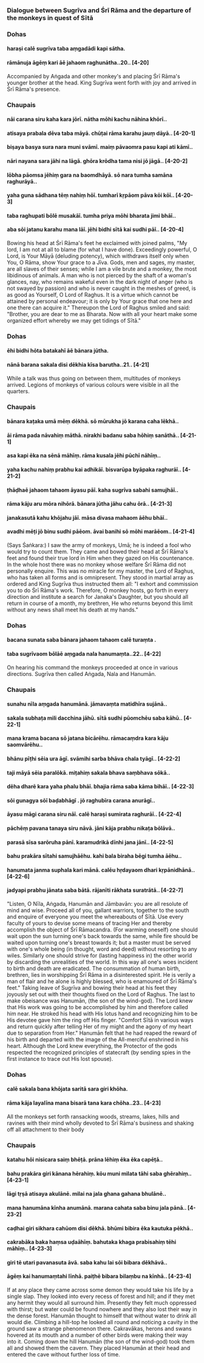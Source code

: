 ### Dialogue between Sugrīva and Śrī Rāma and the departure of the monkeys in quest of Sītā

### Dohas

#### haraṣi calē sugrīva taba aṃgadādi kapi sātha.
#### rāmānuja āgēṃ kari āē jahaom raghunātha..20.. [4-20]

Accompanied by Aṅgada and other monkey's and placing Śrī Rāma's younger brother at the head. King Sugrīva went forth with joy and arrived in Śrī Rāma's presence.

### Chaupais

#### nāi carana siru kaha kara jōrī. nātha mōhi kachu nāhina khōrī..
#### atisaya prabala dēva taba māyā. chūṭai rāma karahu jauṃ dāyā.. [4-20-1]
#### biṣaya basya sura nara muni svāmī. maiṃ pāvaomra pasu kapi ati kāmī..
#### nāri nayana sara jāhi na lāgā. ghōra krōdha tama nisi jō jāgā.. [4-20-2]
#### lōbha pāomsa jēhiṃ gara na baomdhāyā. sō nara tumha samāna raghurāyā..
#### yaha guna sādhana tēṃ nahiṃ hōī. tumharī kṛpāom pāva kōi kōī.. [4-20-3]
#### taba raghupati bōlē musakāī. tumha priya mōhi bharata jimi bhāī..
#### aba sōi jatanu karahu mana lāī. jēhi bidhi sītā kai sudhi pāī.. [4-20-4]

Bowing his head at Śrī Rāma's feet he exclaimed with joined palms, "My lord, I am not at all to blame (for what I have done). Exceedingly powerful, O Lord, is Your Māyā (deluding potency), which withdraws itself only when You, O Rāma, show Your grace to a Jīva. Gods, men and sages, my master, are all slaves of their senses; while I am a vile brute and a monkey, the most libidinous of animals. A man who is not pierced by the shaft of a woman's glances, nay, who remains wakeful even in the dark night of anger (who is not swayed by passion) and who is never caught in the meshes of greed, is as good as Yourself, O Lord of Raghus. It is a virtue which cannot be attained by personal endeavour; it is only by Your grace that one here and one there can acquire it." Thereupon the Lord of Raghus smiled and said: "Brother, you are dear to me as Bharata. Now with all your heart make some organized effort whereby we may get tidings of Sītā."

### Dohas

#### ēhi bidhi hōta batakahī āē bānara jūtha.
#### nānā barana sakala disi dēkhia kīsa barutha..21.. [4-21]

While a talk was thus going on between them, multitudes of monkeys arrived. Legions of monkeys of various colours were visible in all the quarters.

### Chaupais

#### bānara kaṭaka umā mēṃ dēkhā. sō mūrukha jō karana caha lēkhā..
#### āi rāma pada nāvahiṃ māthā. nirakhi badanu saba hōhiṃ sanāthā.. [4-21-1]
#### asa kapi ēka na sēnā māhīṃ. rāma kusala jēhi pūchī nāhīṃ..
#### yaha kachu nahiṃ prabhu kai adhikāī. bisvarūpa byāpaka raghurāī.. [4-21-2]
#### ṭhāḍhaē jahaom tahaom āyasu pāī. kaha sugrīva sabahi samujhāī..
#### rāma kāju aru mōra nihōrā. bānara jūtha jāhu cahu ōrā.. [4-21-3]
#### janakasutā kahu khōjahu jāī. māsa divasa mahaom āēhu bhāī..
#### avadhi mēṭi jō binu sudhi pāēom. āvai banihi sō mōhi marāēom.. [4-21-4]

(Says Śaṅkara:) I saw the army of monkeys, Umā; he is indeed a fool who would try to count them. They came and bowed their head at Śrī Rāma's feet and found their true lord in Him when they gazed on His countenance. In the whole host there was no monkey whose welfare Śrī Rāma did not personally enquire. This was no miracle for my master, the Lord of Raghus, who has taken all forms and is omnipresent. They stood in martial array as ordered and King Sugrīva thus instructed them all: "I exhort and commission you to do Śrī Rāma's work. Therefore, O monkey hosts, go forth in every direction and institute a search for Janaka's Daughter, but you should all return in course of a month, my brethren, He who returns beyond this limit without any news shall meet his death at my hands."

### Dohas

#### bacana sunata saba bānara jahaom tahaom calē turaṃta .
#### taba sugrīvaom bōlāē aṃgada nala hanumaṃta..22.. [4-22]

On hearing his command the monkeys proceeded at once in various directions. Sugrīva then called Aṅgada, Nala and Hanumān.

### Chaupais

#### sunahu nīla aṃgada hanumānā. jāmavaṃta matidhīra sujānā..
#### sakala subhaṭa mili dacchina jāhū. sītā sudhi pūomchēu saba kāhū.. [4-22-1]
#### mana krama bacana sō jatana bicārēhu. rāmacaṃdra kara kāju saomvārēhu..
#### bhānu pīṭhi sēia ura āgī. svāmihi sarba bhāva chala tyāgī.. [4-22-2]
#### taji māyā sēia paralōkā. miṭahiṃ sakala bhava saṃbhava sōkā..
#### dēha dharē kara yaha phalu bhāī. bhajia rāma saba kāma bihāī.. [4-22-3]
#### sōi gunagya sōī baḍabhāgī . jō raghubīra carana anurāgī..
#### āyasu māgi carana siru nāī. calē haraṣi sumirata raghurāī.. [4-22-4]
#### pāchēṃ pavana tanaya siru nāvā. jāni kāja prabhu nikaṭa bōlāvā..
#### parasā sīsa sarōruha pānī. karamudrikā dīnhi jana jānī.. [4-22-5]
#### bahu prakāra sītahi samujhāēhu. kahi bala biraha bēgi tumha āēhu..
#### hanumata janma suphala kari mānā. calēu hṛdayaom dhari kṛpānidhānā.. [4-22-6]
#### jadyapi prabhu jānata saba bātā. rājanīti rākhata suratrātā.. [4-22-7]

"Listen, O Nīla, Aṅgada, Hanumān and Jāmbavān: you are all resolute of mind and wise. Proceed all of you, gallant warriors, together to the south and enquire of everyone you meet the whereabouts of Sītā. Use every faculty of yours to devise some means of tracing Her and thereby accomplish the object of Śrī Rāmacandra. (For warming oneself) one should wait upon the sun turning one's back towards the same, while fire should be waited upon turning one's breast towards it; but a master must be served with one's whole being (in thought, word and deed) without resorting to any wiles. Similarly one should strive for (lasting happiness in) the other world by discarding the unrealities of the world. In this way all one's woes incident to birth and death are eradicated. The consummation of human birth, brethren, lies in worshipping Śrī Rāma in a disinterested spirit. He is verily a man of flair and he alone is highly blessed, who is enamoured of Śrī Rāma's feet." Taking leave of Sugrīva and bowing their head at his feet they joyously set out with their thoughts fixed on the Lord of Raghus. The last to make obeisance was Hanumān, (the son of the wind-god). The Lord knew that His work was going to be accomplished by him and therefore called him near. He stroked his head with His lotus hand and recognizing him to be His devotee gave him the ring off His finger. "Comfort Sītā in various ways and return quickly after telling Her of my might and the agony of my heart due to separation from Her." Hanumān felt that he had reaped the reward of his birth and departed with the image of the All-merciful enshrined in his heart. Although the Lord knew everything, the Protector of the gods respected the recognized principles of statecraft (by sending spies in the first instance to trace out His lost spouse).

### Dohas

#### calē sakala bana khōjata saritā sara giri khōha.
#### rāma kāja layalīna mana bisarā tana kara chōha..23.. [4-23]

All the monkeys set forth ransacking woods, streams, lakes, hills and ravines with their mind wholly devoted to Śrī Rāma's business and shaking off all attachment to their body

### Chaupais

#### katahu hōi nisicara saiṃ bhēṭā. prāna lēhiṃ ēka ēka capēṭā..
#### bahu prakāra giri kānana hērahiṃ. kōu muni milata tāhi saba ghērahiṃ.. [4-23-1]
#### lāgi tṛṣā atisaya akulānē. milai na jala ghana gahana bhulānē..
#### mana hanumāna kīnha anumānā. marana cahata saba binu jala pānā.. [4-23-2]
#### caḍhai giri sikhara cahūom disi dēkhā. bhūmi bibira ēka kautuka pēkhā..
#### cakrabāka baka haṃsa uḍaāhīṃ. bahutaka khaga prabisahiṃ tēhi māhīṃ.. [4-23-3]
#### giri tē utari pavanasuta āvā. saba kahu lai sōi bibara dēkhāvā..
#### āgēṃ kai hanumaṃtahi līnhā. paiṭhē bibara bilaṃbu na kīnhā.. [4-23-4]

If at any place they came across some demon they would take his life by a single slap. They looked into every recess of forest and hill; and if they met any hermit they would all surround him. Presently they felt much oppressed with thirst; but water could be found nowhere and they also lost their way in the dense forest. Hanumān thought to himself that without water to drink all would die. Climbing a hill-top he looked all round and noticing a cavity in the ground saw a strange phenomenon there. Cakravākas, herons and swans hovered at its mouth and a number of other birds were making their way into it. Coming down the hill Hanumān (the son of the wind-god) took them all and showed them the cavern. They placed Hanumān at their head and entered the cave without further loss of time.